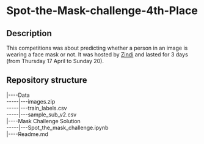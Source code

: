 # Spot-the-Mask-challenge-4th-Place

## Description

This competitions was about predicting whether a person in an image is wearing a face mask or not. It was hosted by [Zindi](https://zindi.africa) and lasted for 3 days (from Thursday 17 April to Sunday 20).  



## Repository structure

|----Data  
-----|---images.zip  
-----|---train_labels.csv  
-----|---sample_sub_v2.csv  
|----Mask Challenge Solution  
-----|---Spot_the_mask_challenge.ipynb  
|----Readme.md  
